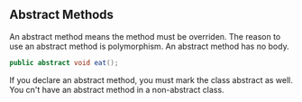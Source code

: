 ## Abstract Methods
An abstract method means the method must be overriden. The reason to use an abstract method is polymorphism. An abstract method has no body. 
```java
public abstract void eat();
```
If you declare an abstract method, you must mark the class abstract as well. You cn't have an abstract method in a non-abstract class.
